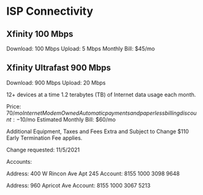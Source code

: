 # ISP Connectivity

## Xfinity 100 Mbps

Download:       100 Mbps
Upload:         5 Mbps
Monthly Bill:   $45/mo

## Xfinity Ultrafast 900 Mbps

Download: 900 Mbps
Upload: 20 Mbps

12+ devices at a time
1.2 terabytes (TB) of Internet data usage each month.


Price:                                              $70/mo
Internet Modem Owned
Automatic payments and paperless billing discount: -$10/mo
Estimated Monthly Bill:                             $60/mo

Additional Equipment, Taxes and Fees Extra and Subject to Change
$110 Early Termination Fee applies.

Change requested: 11/5/2021

Accounts:

Address: 400 W Rincon Ave Apt 245
Account: 8155 1000 3098 9648

Address: 960 Apricot Ave
Account: 8155 1000 3067 5213
